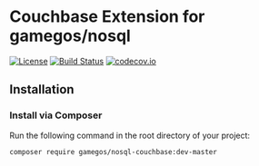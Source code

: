 # Couchbase Extension for gamegos/nosql

[![License](https://img.shields.io/badge/license-MIT-blue.svg)](https://raw.githubusercontent.com/gamegos/nosql-couchbase/master/LICENSE)
[![Build Status](https://travis-ci.org/gamegos/nosql-couchbase.svg?branch=master)](https://travis-ci.org/gamegos/nosql-couchbase)
[![codecov.io](https://codecov.io/github/gamegos/nosql-couchbase/coverage.svg?branch=master)](https://codecov.io/github/gamegos/nosql-couchbase?branch=master)

## Installation

### Install via Composer

Run the following command in the root directory of your project:
```sh
composer require gamegos/nosql-couchbase:dev-master
```

